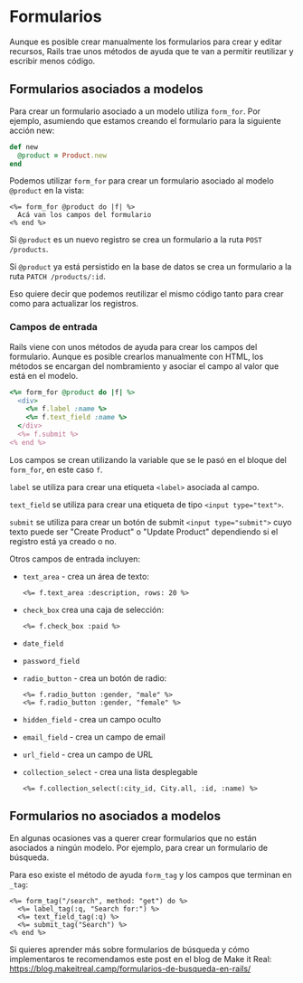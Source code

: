 # Formularios

Aunque es posible crear manualmente los formularios para crear y editar recursos, Rails trae unos métodos de ayuda que te van a permitir reutilizar y escribir menos código.

## Formularios asociados a modelos

Para crear un formulario asociado a un modelo utiliza `form_for`. Por ejemplo, asumiendo que estamos creando el formulario para la siguiente acción new:

```ruby
def new
  @product = Product.new
end
```

Podemos utilizar `form_for` para crear un formulario asociado al modelo `@product` en la vista:

```erb
<%= form_for @product do |f| %>
  Acá van los campos del formulario
<% end %>
```

Si `@product` es un nuevo registro se crea un formulario a la ruta `POST /products`.

Si `@product` ya está persistido en la base de datos se crea un formulario a la ruta `PATCH /products/:id`.

Eso quiere decir que podemos reutilizar el mismo código tanto para crear como para actualizar los registros.

### Campos de entrada

Rails viene con unos métodos de ayuda para crear los campos del formulario. Aunque es posible crearlos manualmente con HTML, los métodos se encargan del nombramiento y asociar el campo al valor que está en el modelo.

```ruby
<%= form_for @product do |f| %>
  <div>
    <%= f.label :name %>
    <%= f.text_field :name %>
  </div>
  <%= f.submit %>
<% end %>
```

Los campos se crean utilizando la variable que se le pasó en el bloque del `form_for`, en este caso `f`.

`label` se utiliza para crear una etiqueta `<label>` asociada al campo.

`text_field` se utiliza para crear una etiqueta de tipo `<input type="text">`.

`submit` se utiliza para crear un botón de submit `<input type="submit">` cuyo texto puede ser "Create Product" o "Update Product" dependiendo si el registro está ya creado o no.

Otros campos de entrada incluyen:

* `text_area` - crea un área de texto:

    ```erb
    <%= f.text_area :description, rows: 20 %>
    ```

* `check_box` crea una caja de selección:

    ```erb
    <%= f.check_box :paid %>
    ```

* `date_field`
* `password_field`
* `radio_button` - crea un botón de radio:

    ```erb
    <%= f.radio_button :gender, "male" %>
    <%= f.radio_button :gender, "female" %>
    ````

* `hidden_field` - crea un campo oculto
* `email_field` - crea un campo de email
* `url_field` - crea un campo de URL
* `collection_select` - crea una lista desplegable

    ```erb
    <%= f.collection_select(:city_id, City.all, :id, :name) %>
    ```

## Formularios no asociados a modelos

En algunas ocasiones vas a querer crear formularios que no están asociados a ningún modelo. Por ejemplo, para crear un formulario de búsqueda.

Para eso existe el método de ayuda `form_tag` y los campos que terminan en `_tag`:

```erb
<%= form_tag("/search", method: "get") do %>
  <%= label_tag(:q, "Search for:") %>
  <%= text_field_tag(:q) %>
  <%= submit_tag("Search") %>
<% end %>
```

Si quieres aprender más sobre formularios de búsqueda y cómo implementaros te recomendamos este post en el blog de Make it Real: https://blog.makeitreal.camp/formularios-de-busqueda-en-rails/
